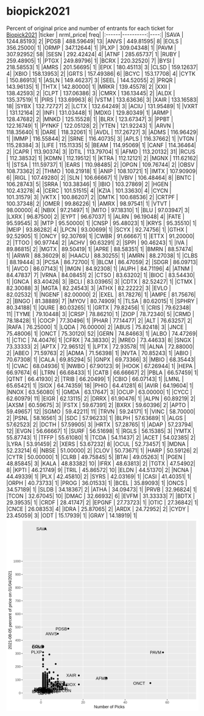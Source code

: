 # biopick2021
Percent of original price and number of entrants for each ticket for [Biopick2021](https://twitter.com/hashtag/Biopick2021)
|ticker | nrml_price| freq|
|:------|----------:|----:|
|SAVA   | 1244.85193|    2|
|PDSB   |  488.59649|   13|
|ANVS   |  449.81595|    8|
|EOLS   |  356.25000|    1|
|ORMP   |  347.12644|    1|
|PLXP   |  309.04348|    1|
|PAVM   |  307.92952|   58|
|SESN   |  292.42424|    4|
|ATNF   |  285.65737|    1|
|RUBY   |  259.48905|    1|
|PTGX   |  249.89796|    1|
|BCRX   |  220.32520|    7|
|BYSI   |  218.58553|    1|
|AMRS   |  201.56695|    1|
|EPIX   |  180.45113|    3|
|CLSD   |  159.12637|    4|
|XBIO   |  158.13953|    2|
|GRTS   |  157.49386|    6|
|BCYC   |  153.17708|    4|
|CYTK   |  150.86913|    1|
|ASLN   |  149.46237|    3|
|SEEL   |  144.52055|    2|
|PRQR   |  143.96135|    1|
|THTX   |  142.80000|    1|
|MRKR   |  139.45578|    2|
|XXII   |  138.42593|    2|
|CLPT   |  137.06386|    3|
|CMRX   |  136.13445|    2|
|ALDX   |  135.37519|    1|
|PIRS   |  133.69963|    8|
|VSTM   |  133.63636|    3|
|XAIR   |  133.16583|   18|
|SYBX   |  132.72727|    2|
|LCTX   |  132.64249|    3|
|ACIU   |  131.95489|    1|
|VXRT   |  131.12164|    2|
|INFI   |  131.03448|    1|
|MDXG   |  129.80349|    1|
|ARMP   |  128.47682|    2|
|MNKD   |  125.15528|    1|
|BLRX   |  123.67347|    3|
|PPBT   |  122.16749|    1|
|PYNKF  |  122.05128|    2|
|YTEN   |  121.92243|    1|
|ARVN   |  118.35640|    1|
|DARE   |  118.32061|    1|
|AVDL   |  117.26727|    3|
|ADMS   |  116.96429|    1|
|IMMP   |  116.55844|    2|
|SRNE   |  116.40735|    3|
|APLS   |  116.37662|    1|
|VTGN   |  115.28384|    3|
|LIFE   |  115.11335|    5|
|BEAM   |  114.95069|    1|
|CANF   |  114.36464|    2|
|CAPR   |  113.90374|    3|
|DTIL   |  113.79704|    1|
|AFMD   |  113.20132|   31|
|RCUS   |  112.38532|    1|
|KDMN   |  112.19512|    1|
|KTRA   |  112.12121|    2|
|MGNX   |  111.62162|    1|
|STSA   |  111.59737|    1|
|EARS   |  110.98485|    2|
|OPGN   |  109.76744|    2|
|OBSV   |  108.73362|    2|
|THMO   |  108.21918|    1|
|ANIP   |  108.10721|    1|
|IMTX   |  107.90909|    6|
|RIGL   |  107.49280|    2|
|SLN    |  106.66667|    1|
|VBIV   |  106.48464|    8|
|BNTC   |  106.28743|    5|
|SRRA   |  103.38346|    1|
|IBIO   |  103.27869|    2|
|HGEN   |  102.43278|    4|
|CERC   |  101.51515|    4|
|KZIA   |  101.33630|    4|
|CYCN   |  101.31579|    3|
|VKTX   |  100.86207|    2|
|DMTK   |  100.68536|    2|
|CRTPF  |  100.37348|    2|
|OMER   |   99.86226|    1|
|AMRX   |   98.97541|    1|
|VTVT   |   98.00000|    4|
|NBIX   |   97.21497|    1|
|MITO   |   97.18310|    1|
|BLU    |   97.03947|    3|
|LXRX   |   96.87500|    2|
|EYPT   |   96.67037|    1|
|ALRN   |   96.19048|    4|
|FATE   |   95.59545|    3|
|MTP    |   95.50000|    1|
|CNSP   |   95.48023|    1|
|KRYS   |   95.35510|    1|
|MEIP   |   93.86282|    4|
|LPCN   |   93.00699|    1|
|SCYX   |   92.74756|    1|
|GTHX   |   92.52905|    1|
|ONCY   |   92.30769|    1|
|CWBR   |   91.66667|    1|
|ETTX   |   91.20000|    2|
|TTOO   |   90.97744|    2|
|ACHV   |   90.63291|    2|
|SPPI   |   90.46243|    1|
|IVA    |   89.86815|    2|
|MGTX   |   89.50419|    1|
|APRE   |   88.58351|    1|
|BMRN   |   88.57474|    1|
|ARWR   |   88.36029|    8|
|HAACU  |   88.30255|    1|
|AMRN   |   88.27038|    1|
|CLBS   |   88.19444|    3|
|PCSA   |   86.72700|    1|
|BLCM   |   86.47059|    2|
|SDGR   |   86.09713|    1|
|AVCO   |   86.07143|    1|
|IMGN   |   84.92308|    1|
|AUPH   |   84.71196|    4|
|ATNM   |   84.47837|    7|
|VRNA   |   84.08451|    2|
|CTSO   |   83.63202|    1|
|BIOC   |   83.54430|    1|
|GNCA   |   83.40426|    3|
|BCLI   |   83.03965|    3|
|CDTX   |   82.52427|    1|
|CTMX   |   82.30088|    3|
|MGTA   |   82.24543|    3|
|ATHX   |   82.22222|    3|
|EVLO   |   82.02532|    1|
|NGENF  |   82.00000|    2|
|EXEL   |   81.78276|    1|
|AMPE   |   81.75676|    2|
|BNGO   |   81.38889|    7|
|MYOV   |   80.74909|    1|
|TLSA   |   80.62015|    1|
|SPHRY  |   80.34188|    1|
|QURE   |   80.03265|    1|
|GRTX   |   79.82456|    1|
|CRIS   |   79.62348|   11|
|TYME   |   79.10448|    3|
|CRSP   |   78.86210|    1|
|ZIOP   |   78.72340|    5|
|CRMD   |   78.18428|    1|
|COCP   |   77.30496|    1|
|PHAR   |   77.14477|    2|
|ALT    |   76.63257|    2|
|RAFA   |   76.25000|    1|
|LQDA   |   76.00000|    2|
|ABUS   |   75.82418|    3|
|JNCE   |   75.48006|    1|
|ONCT   |   75.30120|   52|
|GERN   |   74.84663|    1|
|ALBO   |   74.47269|    1|
|CTIC   |   74.40476|    1|
|CFRX   |   74.38330|    2|
|MREO   |   73.44633|    8|
|SNGX   |   73.33333|    2|
|APTX   |   72.96512|    1|
|LPTX   |   72.93578|   11|
|ALNA   |   72.88000|    2|
|ABEO   |   71.59763|    2|
|ADMA   |   71.56398|    1|
|NVTA   |   70.85243|    1|
|ABIO   |   70.67308|    1|
|CALA   |   69.85294|    5|
|GNPX   |   69.73366|    3|
|MBIO   |   68.35443|    1|
|CVAC   |   68.04936|    1|
|NWBO   |   67.90123|    9|
|HOOK   |   67.26944|    1|
|HEPA   |   66.97674|    6|
|LTRN   |   66.68433|    1|
|CATB   |   66.66667|    2|
|PBLA   |   66.57459|    1|
|QTNT   |   66.41930|    2|
|TRIB   |   66.20499|    1|
|CBIO   |   66.07143|    1|
|LMNL   |   65.65421|    1|
|SIOX   |   64.74359|   18|
|PHIO   |   64.41281|    6|
|AVIR   |   64.19604|    1|
|NNOX   |   63.56080|    1|
|GMDA   |   63.17647|    3|
|OCUP   |   63.00000|    1|
|CYCC   |   62.60979|   11|
|EIGR   |   62.13115|    2|
|DRRX   |   61.90476|    1|
|ALPN   |   60.89219|    2|
|AXSM   |   60.59675|    3|
|FSTX   |   59.67391|    2|
|BXRX   |   59.60396|    2|
|APTO   |   59.49657|   12|
|SGMO   |   59.42211|   11|
|TRVN   |   59.24171|    1|
|VINC   |   58.70000|    2|
|PSNL   |   58.16561|    3|
|SDC    |   57.96233|    1|
|BLPH   |   57.63689|    1|
|ALGS   |   57.62523|    2|
|DCTH   |   57.59905|    3|
|HRTX   |   57.28765|    1|
|ADAP   |   57.23794|   12|
|EVGN   |   56.66667|    1|
|SURF   |   56.51698|    1|
|RGLS   |   56.15385|    3|
|YMTX   |   55.87743|    1|
|TFFP   |   55.61080|    1|
|TCDA   |   54.11437|    2|
|ACET   |   54.02385|    2|
|LYRA   |   53.91459|    2|
|XERS   |   53.67232|    8|
|OCUL   |   52.73457|    1|
|MDNA   |   52.23214|    6|
|NBSE   |   51.00000|    2|
|CLOV   |   50.73671|    1|
|HARP   |   50.59126|    2|
|CYTR   |   50.00000|    1|
|CLRB   |   49.75845|    5|
|BTAI   |   49.05263|    1|
|PGEN   |   48.85845|    3|
|KALA   |   48.83382|   10|
|IFRX   |   48.63813|    2|
|TGTX   |   47.54902|    8|
|KPTI   |   46.21749|    9|
|TRIL   |   45.86572|   10|
|ELDN   |   44.51370|    2|
|NCNA   |   44.49339|    1|
|PLX    |   42.45810|    2|
|SYRS   |   42.03169|    1|
|CASI   |   41.40351|    1|
|ORPH   |   40.73733|    1|
|PROG   |   36.01533|    1|
|BCEL   |   35.89093|    1|
|ONCS   |   34.57189|    1|
|SLDB   |   34.18367|    2|
|ATHA   |   34.09473|    1|
|PRVB   |   32.96824|    1|
|TCON   |   32.67045|   10|
|DMAC   |   32.66932|    6|
|EVFM   |   31.33333|    7|
|BDTX   |   29.39535|    1|
|CRDF   |   28.41747|    2|
|EPGNF  |   27.73723|    1|
|OTIC   |   27.36842|    1|
|CNCE   |   26.08353|    4|
|IDRA   |   25.87065|    2|
|ARDX   |   24.72952|    2|
|CYDY   |   23.45059|    3|
|ODT    |   15.17939|    1|
|GRAY   |   14.18919|    1|
![retvspicks](biopicks.png?raw=true)
